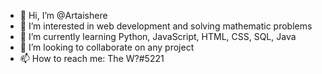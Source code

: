 - 👋 Hi, I’m @Artaishere
- 👀 I’m interested in web development and solving mathematic problems
- 🌱 I’m currently learning Python, JavaScript, HTML, CSS, SQL, Java
- 💞️ I’m looking to collaborate on any project
- 📫 How to reach me: The W?#5221

<!---
Artaishere/Artaishere is a ✨ special ✨ repository because its `README.md` (this file) appears on your GitHub profile.
You can click the Preview link to take a look at your changes.
--->
